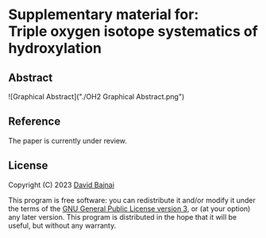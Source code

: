 # Supplementary material for:</br>Triple oxygen isotope systematics of hydroxylation

## Abstract
![Graphical Abstract]("./OH2 Graphical Abstract.png")

## Reference

The paper is currently under review.

## License

Copyright (C) 2023 <a href="https://davidbajnai.eu">David Bajnai</a>

This program is free software: you can redistribute it and/or modify
it under the terms of the [GNU General Public License version 3](LICENSE), or (at your option) any later version. This program is distributed in the hope that it will be useful,
but without any warranty.